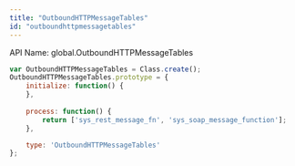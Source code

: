 ```yaml
---
title: "OutboundHTTPMessageTables"
id: "outboundhttpmessagetables"
---
```


API Name: global.OutboundHTTPMessageTables

```js
var OutboundHTTPMessageTables = Class.create();
OutboundHTTPMessageTables.prototype = {
    initialize: function() {
    },
	
	process: function() {
		return ['sys_rest_message_fn', 'sys_soap_message_function'];
	},

    type: 'OutboundHTTPMessageTables'
};
```